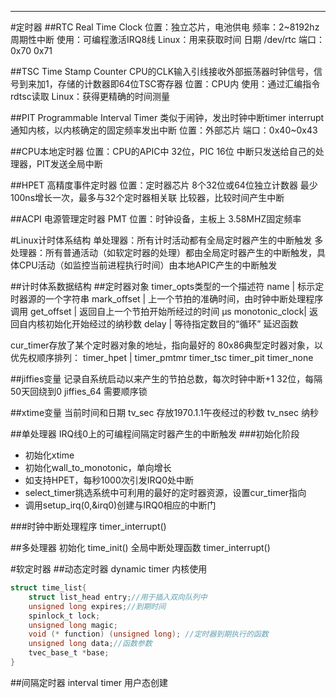 



---
#定时器
##RTC Real Time Clock
位置：独立芯片，电池供电
频率：2~8192hz 周期性中断
使用：可编程激活IRQ8线
Linux：用来获取时间 日期
/dev/rtc
端口： 0x70 0x71

##TSC Time Stamp Counter
CPU的CLK输入引线接收外部振荡器时钟信号，信号到来加1，存储的计数器即64位TSC寄存器
位置：CPU内
使用：通过汇编指令rdtsc读取
Linux：获得更精确的时间测量

##PIT Programmable Interval Timer
类似于闹钟，发出时钟中断timer interrupt通知内核，以内核确定的固定频率发出中断
位置：外部芯片
端口：0x40~0x43

##CPU本地定时器 
位置：CPU的APIC中
32位，PIC 16位
中断只发送给自己的处理器，PIT发送全局中断

##HPET 高精度事件定时器
位置：定时器芯片
8个32位或64位独立计数器
最少100ns增长一次，最多与32个定时器相关联
比较器，比较时间产生中断

##ACPI 电源管理定时器 PMT
位置：时钟设备，主板上
3.58MHZ固定频率

#Linux计时体系结构
单处理器：所有计时活动都有全局定时器产生的中断触发
多处理器：所有普通活动（如软定时器的处理）都由全局定时器产生的中断触发，具体CPU活动（如监控当前进程执行时间）由本地APIC产生的中断触发

##计时体系数据结构
##定时器对象
timer_opts类型的一个描述符
name           | 标示定时器源的一个字符串 
mark_offset    | 上一个节拍的准确时间，由时钟中断处理程序调用
get_offset     | 返回自上一个节拍开始所经过的时间 μs
monotonic_clock| 返回自内核初始化开始经过的纳秒数
delay          | 等待指定数目的“循环”  延迟函数

cur_timer存放了某个定时器对象的地址，指向最好的
80x86典型定时器对象，以优先权顺序排列：
timer_hpet | 
timer_pmtmr
timer_tsc
timer_pit
timer_none

##jiffies变量
记录自系统启动以来产生的节拍总数，每次时钟中断+1
32位，每隔50天回绕到0
jiffies_64 需要顺序锁

##xtime变量
当前时间和日期
tv_sec 存放1970.1.1午夜经过的秒数
tv_nsec 纳秒

##单处理器
IRQ线0上的可编程间隔定时器产生的中断触发
###初始化阶段
* 初始化xtime
* 初始化wall_to_monotonic，单向增长
* 如支持HPET，每秒1000次引发IRQ0处中断
* select_timer挑选系统中可利用的最好的定时器资源，设置cur_timer指向
* 调用setup_irq(0,&irq0)创建与IRQ0相应的中断门

###时钟中断处理程序
timer_interrupt()

##多处理器
初始化 time_init()
全局中断处理函数
timer_interrupt()

#软定时器
##动态定时器 dynamic timer
内核使用
```c
struct time_list{
    struct list_head entry;//用于插入双向队列中
    unsigned long expires;//到期时间
    spinlock_t lock;
    unsigned long magic;
    void (* function) (unsigned long); //定时器到期执行的函数
    unsigned long data;//函数参数
    tvec_base_t *base;
}
```
##间隔定时器 interval timer
用户态创建













